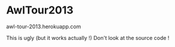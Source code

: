 AwlTour2013
===========

awl-tour-2013.herokuapp.com

This is ugly (but it works actually !)
Don't look at the source code !
